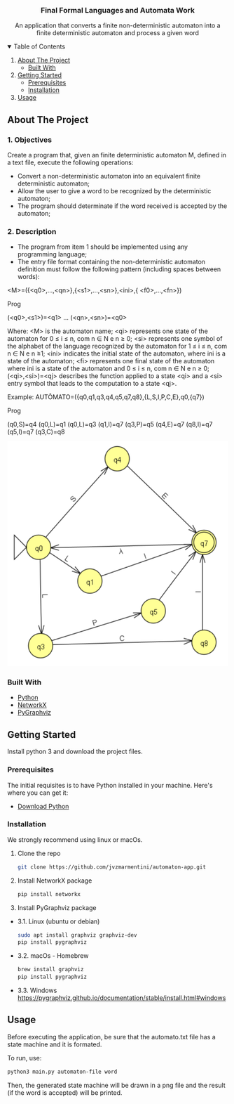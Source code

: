 <br />
<p align="center">

  <h3 align="center">Final Formal Languages and Automata Work</h3>

  <p align="center">
    An application that converts a finite non-deterministic automaton into a finite deterministic automaton and process a given word
  </p>
</p>

<details open="open">
  <summary>Table of Contents</summary>
  <ol>
    <li>
      <a href="#about-the-project">About The Project</a>
      <ul>
        <li><a href="#built-with">Built With</a></li>
      </ul>
    </li>
    <li>
      <a href="#getting-started">Getting Started</a>
      <ul>
        <li><a href="#prerequisites">Prerequisites</a></li>
        <li><a href="#installation">Installation</a></li>
      </ul>
    </li>
    <li><a href="#usage">Usage</a></li>
  </ol>
</details>



<!-- ABOUT THE PROJECT -->
## About The Project

### 1. Objectives

Create a program that, given an finite deterministic automaton M, defined in a text file, execute the following operations:

- Convert a non-deterministic automaton into an equivalent finite deterministic  automaton;
- Allow the user to give a word to be recognized by the deterministic automaton;
- The program should determinate if the word received is accepted by the automaton;

### 2. Description

- The program from item 1 should be implemented using any programming language;
- The entry file format containing the non-deterministic automaton definition must follow the following pattern (including spaces between words):

\<M>=({\<q0>,...,\<qn>},{\<s1>,...,\<sn>},\<ini>,{ \<f0>,...,\<fn>})

Prog

(\<q0>,\<s1>)=\<q1>
...
(\<qn>,\<sn>)=\<q0>

Where:
\<M> is the automaton name;
\<qi> represents one state of the automaton for 0 ≤ i ≤ n, com n ∈ N e n ≥ 0;
\<si> represents one symbol of the alphabet of the language recognized by the automaton for 1 ≤ i ≤ n, com n ∈ N e n ≥1;
\<ini> indicates the initial state of the automaton, where ini is a state of the automaton;
\<fi> represents one final state of the automaton where ini is a state of the automaton and 0 ≤ i ≤ n, com n ∈ N e n ≥ 0;
(\<qi>,\<si>)=\<qj> describes the function applied to a state \<qi> and a \<si> entry symbol that leads to the computation to a state \<qj>.

Example:
AUTÔMATO=({q0,q1,q3,q4,q5,q7,q8},{L,S,I,P,C,E},q0,{q7})

Prog

(q0,S)=q4
(q0,L)=q1
(q0,L)=q3
(q1,I)=q7
(q3,P)=q5
(q4,E)=q7
(q8,I)=q7
(q5,I)=q7
(q3,C)=q8

![alt text](https://github.com/jvzmarmentini/automaton-app/blob/main/aut.png?raw=true)

### Built With

- [Python](https://www.python.org/)
- [NetworkX](https://networkx.org/)
- [PyGraphviz](https://pygraphviz.github.io/)

## Getting Started

Install python 3 and download the project files.

### Prerequisites

The initial requisites is to have Python installed in your machine. Here's where you can get it:

- [Download Python](https://www.python.org/downloads/)

### Installation

We strongly recommend using linux or macOs.

1. Clone the repo

   ```sh
   git clone https://github.com/jvzmarmentini/automaton-app.git
   ```

2. Install NetworkX package

   ```sh
   pip install networkx
   ```

3. Install PyGraphviz package

- 3.1. Linux (ubuntu or debian)

   ```sh
   sudo apt install graphviz graphviz-dev
   pip install pygraphviz
   ```

- 3.2. macOs - Homebrew

   ```sh
   brew install graphviz
   pip install pygraphviz
   ```

- 3.3. Windows
   <https://pygraphviz.github.io/documentation/stable/install.html#windows>

## Usage

Before executing the application, be sure that the automato.txt file has a state machine and it is formated.

To run, use:

```sh
python3 main.py automaton-file word
```

Then, the generated state machine will be drawn in a png file and the result (if the word is accepted) will be printed.

<!-- MARKDOWN LINKS & IMAGES -->
<!-- https://www.markdownguide.org/basic-syntax/#reference-style-links -->
<!-- [contributors-shield]: https://img.shields.io/github/contributors/othneildrew/Best-README-Template.svg?style=for-the-badge
[contributors-url]: https://github.com/othneildrew/Best-README-Template/graphs/contributors
[forks-shield]: https://img.shields.io/github/forks/othneildrew/Best-README-Template.svg?style=for-the-badge
[forks-url]: https://github.com/othneildrew/Best-README-Template/network/members
[stars-shield]: https://img.shields.io/github/stars/othneildrew/Best-README-Template.svg?style=for-the-badge
[stars-url]: https://github.com/othneildrew/Best-README-Template/stargazers
[issues-shield]: https://img.shields.io/github/issues/othneildrew/Best-README-Template.svg?style=for-the-badge
[issues-url]: https://github.com/othneildrew/Best-README-Template/issues
[license-shield]: https://img.shields.io/github/license/othneildrew/Best-README-Template.svg?style=for-the-badge
[license-url]: https://github.com/othneildrew/Best-README-Template/blob/master/LICENSE.txt
[linkedin-shield]: https://img.shields.io/badge/-LinkedIn-black.svg?style=for-the-badge&logo=linkedin&colorB=555
[linkedin-url]: https://linkedin.com/in/othneildrew
[product-screenshot]: images/screenshot.png -->
